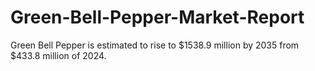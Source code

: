 # Green-Bell-Pepper-Market-Report
Green Bell Pepper is estimated to rise to $1538.9 million by 2035 from $433.8 million of 2024.
